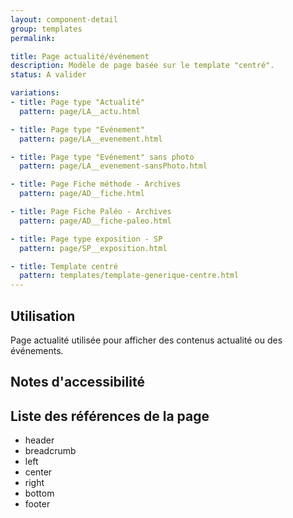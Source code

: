 ```yaml
---
layout: component-detail
group: templates
permalink:

title: Page actualité/événement
description: Modèle de page basée sur le template "centré".
status: A valider

variations:
- title: Page type "Actualité"
  pattern: page/LA__actu.html

- title: Page type "Evénement"
  pattern: page/LA__evenement.html

- title: Page type "Evénement" sans photo
  pattern: page/LA__evenement-sansPhoto.html

- title: Page Fiche méthode - Archives
  pattern: page/AD__fiche.html

- title: Page Fiche Paléo - Archives
  pattern: page/AD__fiche-paleo.html

- title: Page type exposition - SP
  pattern: page/SP__exposition.html

- title: Template centré
  pattern: templates/template-generique-centre.html
---
```

## Utilisation

Page actualité utilisée pour afficher des contenus actualité ou des événements.

## Notes d'accessibilité



## Liste des références de la page

* header
* breadcrumb
* left
* center
* right
* bottom
* footer
